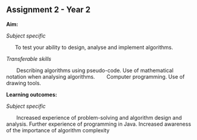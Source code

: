 ## Assignment 2 - Year 2
**Aim:**

*Subject specific*

&nbsp;&nbsp;&nbsp;&nbsp;&nbsp;&nbsp;To test your ability to design, analyse and implement algorithms.
 
*Transferable skills*

&nbsp;&nbsp;&nbsp;&nbsp;&nbsp;&nbsp; Describing algorithms using pseudo-code. Use of mathematical notation when analysing algorithms. &nbsp;&nbsp;&nbsp;&nbsp;&nbsp;&nbsp; Computer programming. Use of drawing tools.

**Learning outcomes:**

*Subject specific*

&nbsp;&nbsp;&nbsp;&nbsp;&nbsp;&nbsp; Increased experience of problem-solving and algorithm design and analysis. Further experience of programming in Java. Increased awareness of the importance of algorithm complexity
